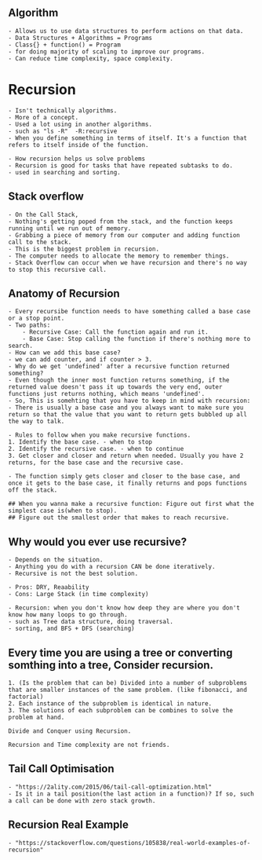 ## Algorithm

    - Allows us to use data structures to perform actions on that data.
    - Data Structures + Algorithms = Programs
    - Class{} + function() = Program
    - for doing majority of scaling to improve our programs.
    - Can reduce time complexity, space complexity.

# Recursion

    - Isn't technically algorithms.
    - More of a concept.
    - Used a lot using in another algorithms.
    - such as "ls -R"  -R:recursive
    - When you define something in terms of itself. It's a function that refers to itself inside of the function.

    - How recursion helps us solve problems
    - Recursion is good for tasks that have repeated subtasks to do.
    - used in searching and sorting.

## Stack overflow

    - On the Call Stack,
    - Nothing's getting poped from the stack, and the function keeps running until we run out of memory.
    - Grabbing a piece of memory from our computer and adding function call to the stack.
    - This is the biggest problem in recursion.
    - The computer needs to allocate the memory to remember things.
    - Stack Overflow can occur when we have recursion and there's no way to stop this recursive call.

## Anatomy of Recursion

    - Every recursibe function needs to have something called a base case or a stop point.
    - Two paths:
        - Recursive Case: Call the function again and run it.
        - Base Case: Stop calling the function if there's nothing more to search.
    - How can we add this base case?
    - we can add counter, and if counter > 3.
    - Why do we get 'undefined' after a recursive function returned something?
    - Even though the inner most function returns something, if the returned value doesn't pass it up towards the very end, outer functions just returns nothing, which means 'undefined'.
    - So, This is somehting that you have to keep in mind with recursion:
    - There is usually a base case and you always want to make sure you return so that the value that you want to return gets bubbled up all the way to talk.

    - Rules to follow when you make recursive functions.
    1. Identify the base case. - when to stop
    2. Identify the recursive case. - when to continue
    3. Get closer and closer and return when needed. Usually you have 2 returns, for the base case and the recursive case.

    - The function simply gets closer and closer to the base case, and once it gets to the base case, it finally returns and pops functions off the stack.

    ## When you wanna make a recursive function: Figure out first what the simplest case is(when to stop).
    ## Figure out the smallest order that makes to reach recursive.

## Why would you ever use recursive?

    - Depends on the situation.
    - Anything you do with a recursion CAN be done iteratively.
    - Recursive is not the best solution.

    - Pros: DRY, Reaability
    - Cons: Large Stack (in time complexity)

    - Recursion: when you don't know how deep they are where you don't know how many loops to go through.
    - such as Tree data structure, doing traversal.
    - sorting, and BFS + DFS (searching)

## Every time you are using a tree or converting somthing into a tree, Consider recursion.

    1. (Is the problem that can be) Divided into a number of subproblems that are smaller instances of the same problem. (like fibonacci, and factorial)
    2. Each instance of the subproblem is identical in nature.
    3. The solutions of each subproblem can be combines to solve the problem at hand.

    Divide and Conquer using Recursion.

    Recursion and Time complexity are not friends.

## Tail Call Optimisation

    - "https://2ality.com/2015/06/tail-call-optimization.html"
    - Is it in a tail position(the last action in a function)? If so, such a call can be done with zero stack growth.

## Recursion Real Example

    - "https://stackoverflow.com/questions/105838/real-world-examples-of-recursion"
